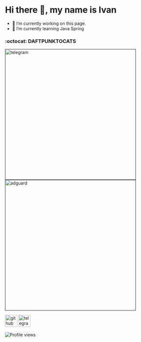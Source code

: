 # Hi there 👋, my name is Ivan

<!--
**Nazarov-Ivan/Nazarov-Ivan** is a ✨ _special_ ✨ repository because its `README.md` (this file) appears on your GitHub profile.

Here are some ideas to get you started:

- 🔭 I’m currently working on ...
- 🌱 I’m currently learning ...
- 👯 I’m looking to collaborate on ...
- 🤔 I’m looking for help with ...
- 💬 Ask me about ...
- 📫 How to reach me: ...
- 😄 Pronouns: ...
- ⚡ Fun fact: ...
-->
- 🔭 I’m currently working on this page. 
- 🌱 I’m currently learning Java Spring  

### :octocat: DAFTPUNKTOCATS

[<img src='https://octodex.github.com/images/daftpunktocat-thomas.gif' alt='telegram' height='430'>]() 
[<img src='https://octodex.github.com/images/daftpunktocat-guy.gif' alt='adguard' height='430'>]() 

[<img src='https://cdn.jsdelivr.net/npm/simple-icons@3.0.1/icons/github.svg' alt='github' height='40'>](https://github.com/Nazarov-Ivan)  [<img src='https://cdn.jsdelivr.net/npm/simple-icons@3.0.1/icons/telegram.svg' alt='telegram' height='40'>](https://t.me/Nazazick)  

![Profile views](https://gpvc.arturio.dev/Nazarov-Ivan) 
